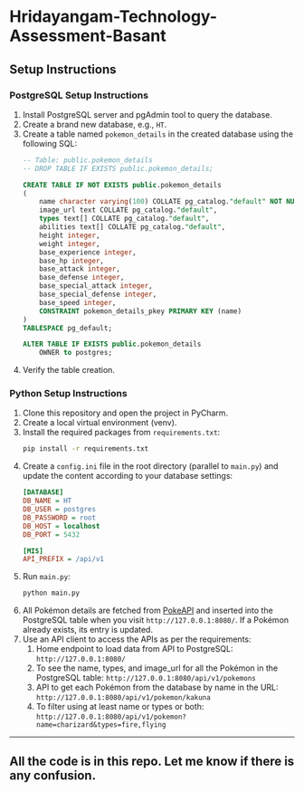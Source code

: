 
# Hridayangam-Technology-Assessment-Basant

## Setup Instructions

### PostgreSQL Setup Instructions

1. Install PostgreSQL server and pgAdmin tool to query the database.
2. Create a brand new database, e.g., `HT`.
3. Create a table named `pokemon_details` in the created database using the following SQL:
    ```sql
    -- Table: public.pokemon_details
    -- DROP TABLE IF EXISTS public.pokemon_details;

    CREATE TABLE IF NOT EXISTS public.pokemon_details
    (
        name character varying(100) COLLATE pg_catalog."default" NOT NULL,
        image_url text COLLATE pg_catalog."default",
        types text[] COLLATE pg_catalog."default",
        abilities text[] COLLATE pg_catalog."default",
        height integer,
        weight integer,
        base_experience integer,
        base_hp integer,
        base_attack integer,
        base_defense integer,
        base_special_attack integer,
        base_special_defense integer,
        base_speed integer,
        CONSTRAINT pokemon_details_pkey PRIMARY KEY (name)
    )
    TABLESPACE pg_default;

    ALTER TABLE IF EXISTS public.pokemon_details
        OWNER to postgres;
    ```
4. Verify the table creation.

### Python Setup Instructions

1. Clone this repository and open the project in PyCharm.
2. Create a local virtual environment (venv).
3. Install the required packages from `requirements.txt`:
    ```bash
    pip install -r requirements.txt
    ```
4. Create a `config.ini` file in the root directory (parallel to `main.py`) and update the content according to your database settings:
    ```ini
    [DATABASE]
    DB_NAME = HT
    DB_USER = postgres
    DB_PASSWORD = root
    DB_HOST = localhost
    DB_PORT = 5432
    
    [MIS]
    API_PREFIX = /api/v1
    ```
5. Run `main.py`:
    ```bash
    python main.py
    ```
6. All Pokémon details are fetched from [PokeAPI](https://pokeapi.co/) and inserted into the PostgreSQL table when you visit `http://127.0.0.1:8080/`. If a Pokémon already exists, its entry is updated.
7. Use an API client to access the APIs as per the requirements:
    1. Home endpoint to load data from API to PostgreSQL: `http://127.0.0.1:8080/`
    2. To see the name, types, and image_url for all the Pokémon in the PostgreSQL table: `http://127.0.0.1:8080/api/v1/pokemons`
    3. API to get each Pokémon from the database by name in the URL: `http://127.0.0.1:8080/api/v1/pokemon/kakuna`
    4. To filter using at least name or types or both: `http://127.0.0.1:8080/api/v1/pokemon?name=charizard&types=fire,flying`

---

## All the code is in this repo. Let me know if there is any confusion.
